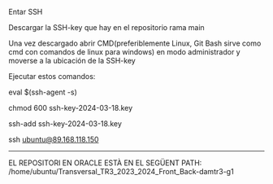 Entar SSH

Descargar la SSH-key que hay en el repositorio rama main

Una vez descargado abrir CMD(preferiblemente Linux, Git Bash sirve como cmd con comandos de linux para windows) en modo administrador y moverse a la ubicación de la SSH-key

Ejecutar estos comandos:

eval $(ssh-agent -s)

chmod 600 ssh-key-2024-03-18.key

ssh-add ssh-key-2024-03-18.key

ssh ubuntu@89.168.118.150

-------------------------------------------------------------------

EL REPOSITORI EN ORACLE ESTÀ EN EL SEGÜENT PATH: /home/ubuntu/Transversal_TR3_2023_2024_Front_Back-damtr3-g1
